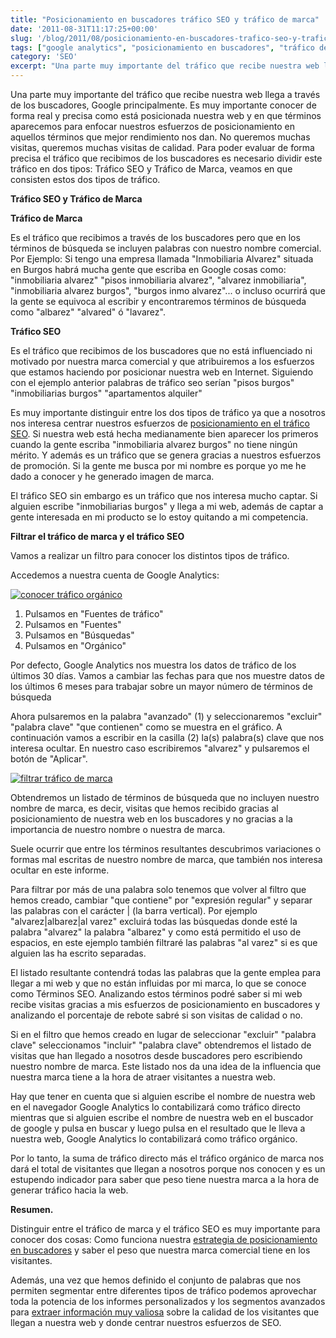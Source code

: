 ```yaml
---
title: "Posicionamiento en buscadores tráfico SEO y tráfico de marca"
date: '2011-08-31T11:17:25+00:00'
slug: '/blog/2011/08/posicionamiento-en-buscadores-trafico-seo-y-trafico-de-marca'
tags: ["google analytics", "posicionamiento en buscadores", "tráfico de marca", "tráfico seo"]
category: 'SEO'
excerpt: "Una parte muy importante del tráfico que recibe nuestra web llega a través de los buscadores, Google principalmente. Es muy importante conocer de forma real y precisa como está posicionada nuestra web ..."
---
```

Una parte muy importante del tráfico que recibe nuestra web llega a través de los buscadores, Google principalmente. Es muy importante conocer de forma real y precisa como está posicionada nuestra web y en que términos aparecemos para enfocar nuestros esfuerzos de posicionamiento en aquellos términos que mejor rendimiento nos dan. No queremos muchas visitas, queremos muchas visitas de calidad. Para poder evaluar de forma precisa el tráfico que recibimos de los buscadores es necesario dividir este tráfico en dos tipos: Tráfico SEO y Tráfico de Marca, veamos en que consisten estos dos tipos de tráfico.

**Tráfico SEO y Tráfico de Marca**

**Tráfico de Marca**

Es el tráfico que recibimos a través de los buscadores pero que en los términos de búsqueda se incluyen palabras con nuestro nombre comercial.  Por Ejemplo: Si tengo una empresa llamada "Inmobiliaria Alvarez" situada en Burgos habrá mucha gente que escriba en Google cosas como: "inmobiliaria alvarez" "pisos inmobiliaria alvarez", "alvarez inmobiliaria", "inmobiliaria alvarez burgos", "burgos inmo alvarez"... o incluso ocurrirá que la gente se equivoca al escribir y encontraremos términos de búsqueda como "albarez" "alvared" ó "lavarez".

**Tráfico SEO**

Es el tráfico que recibimos de los buscadores que no está influenciado ni motivado por nuestra marca comercial y que atribuiremos a los esfuerzos que estamos haciendo por posicionar nuestra web en Internet. Siguiendo con el ejemplo anterior palabras de tráfico seo serían "pisos burgos" "inmobiliarias burgos" "apartamentos alquiler"

Es muy importante distinguir entre los dos tipos de tráfico ya que a nosotros nos interesa centrar nuestros esfuerzos de [posicionamiento en el tráfico SEO](http://static.squarespace.com/static/5303797ae4b0c6ad9e43f072/5303ce80e4b0400995a883d6/5303cf3ee4b0400995a88b62/1392758590989/?format=original "Posicionamiento en buscadores SEO La Rioja"). Si nuestra web está hecha medianamente bien aparecer los primeros cuando la gente escriba "inmobiliaria alvarez burgos" no tiene ningún mérito.  Y además es un tráfico que se genera gracias a nuestros esfuerzos de promoción. Si la gente me busca por mi nombre es porque yo me he dado a conocer y he generado imagen de marca.

El tráfico SEO sin embargo es un tráfico que nos interesa mucho captar. Si alguien escribe "inmobiliarias burgos" y llega a mi web, además de captar a gente interesada en mi producto se lo estoy quitando a mi competencia.

**Filtrar el tráfico de marca y el tráfico SEO**

Vamos a realizar un filtro para conocer los distintos tipos de tráfico.

Accedemos a nuestra cuenta de Google Analytics:

[![conocer tráfico orgánico](http://static.squarespace.com/static/5303797ae4b0c6ad9e43f072/5303ce80e4b0400995a883d6/5303cf3fe4b0400995a88b65/1392758591186/trafico_organico.png?format=original "trafico\_organico")](http://static.squarespace.com/static/5303797ae4b0c6ad9e43f072/5303ce80e4b0400995a883d6/5303cf3fe4b0400995a88b65/1392758591186/trafico_organico.png?format=original)

1. Pulsamos en "Fuentes de tráfico"
2. Pulsamos en "Fuentes"
3. Pulsamos en "Búsquedas"
4. Pulsamos en "Orgánico"

Por defecto, Google Analytics nos muestra los datos de tráfico de los últimos 30 días.  Vamos a cambiar las fechas para que nos muestre datos de los últimos 6 meses para trabajar sobre un mayor número de términos de búsqueda

Ahora pulsaremos en la palabra "avanzado" (1) y seleccionaremos "excluir" "palabra clave" "que contienen" como se muestra en el gráfico. A continuación vamos a escribir en la casilla (2) la(s) palabra(s) clave que nos interesa ocultar. En nuestro caso escribiremos "alvarez" y pulsaremos el botón de "Aplicar".

[![filtrar tráfico de marca](http://static.squarespace.com/static/5303797ae4b0c6ad9e43f072/5303ce80e4b0400995a883d6/5303cf3fe4b0400995a88b68/1392758591393/filtro_palabras_clave.png?format=original "filtro\_palabras\_clave")](http://static.squarespace.com/static/5303797ae4b0c6ad9e43f072/5303ce80e4b0400995a883d6/5303cf3fe4b0400995a88b68/1392758591393/filtro_palabras_clave.png?format=original)

Obtendremos un listado de términos de búsqueda que no incluyen nuestro nombre de marca, es decir, visitas que hemos recibido gracias al posicionamiento de nuestra web en los buscadores y no gracias a la importancia de nuestro nombre o nuestra de marca.

Suele ocurrir que entre los términos resultantes descubrimos variaciones o formas mal escritas de nuestro nombre de marca, que también nos interesa ocultar en este informe.

Para filtrar por más de una palabra solo tenemos que volver al filtro que hemos creado, cambiar "que contiene" por "expresión regular" y separar las palabras con el carácter | (la barra vertical). Por ejemplo "alvarez|albarez|al varez" excluirá todas las búsquedas donde esté la palabra "alvarez" la palabra "albarez" y como está permitido el uso de espacios, en este ejemplo también filtraré las palabras "al varez" si es que alguien las ha escrito separadas.

El listado resultante contendrá todas las palabras que la gente emplea para llegar a mi web y que no están influidas por mi marca, lo que se conoce como Términos SEO. Analizando estos términos podré saber si mi web recibe visitas gracias a mis esfuerzos de posicionamiento en buscadores y analizando el porcentaje de rebote sabré si son visitas de calidad o no.

Si en el filtro que hemos creado en lugar de seleccionar "excluir" "palabra clave" seleccionamos "incluir" "palabra clave" obtendremos el listado de visitas que han llegado a nosotros desde buscadores pero escribiendo nuestro nombre de marca. Este listado nos da una idea de la influencia que nuestra marca tiene a la hora de atraer visitantes a nuestra web.

Hay que tener en cuenta que si alguien escribe el nombre de nuestra web en el navegador Google Analytics lo contabilizará como tráfico directo mientras que si alguien escribe el nombre de nuestra web en el buscador de google y pulsa en buscar y luego pulsa en el resultado que le lleva a nuestra web, Google Analytics lo contabilizará como tráfico orgánico.

Por lo tanto, la suma de tráfico directo más el tráfico orgánico de marca nos dará el total de visitantes que llegan a nosotros porque nos conocen y es un estupendo indicador para saber que peso tiene nuestra marca a la hora de generar tráfico hacia la web.

**Resumen.**

Distinguir entre el tráfico de marca y el tráfico SEO es muy importante para conocer dos cosas: Como funciona nuestra [estrategia de posicionamiento en buscadores](http://static.squarespace.com/static/5303797ae4b0c6ad9e43f072/5303ce80e4b0400995a883d6/5303cf3ee4b0400995a88b62/1392758590989/?format=original "Logroño Posicionamiento en buscadores SEO ") y saber el peso que nuestra marca comercial tiene en los visitantes.

Además, una vez que hemos definido el conjunto de palabras que nos permiten segmentar entre diferentes tipos de tráfico podemos aprovechar toda la potencia de los informes personalizados y los segmentos avanzados para [extraer información muy valiosa](http://static.squarespace.com/static/5303797ae4b0c6ad9e43f072/5303ce80e4b0400995a883d6/5303cf3fe4b0400995a88b6b/1392758591597/?format=original "Informes a medida de su empresa y su sector") sobre la calidad de los visitantes que llegan a nuestra web y donde centrar nuestros esfuerzos de SEO.

